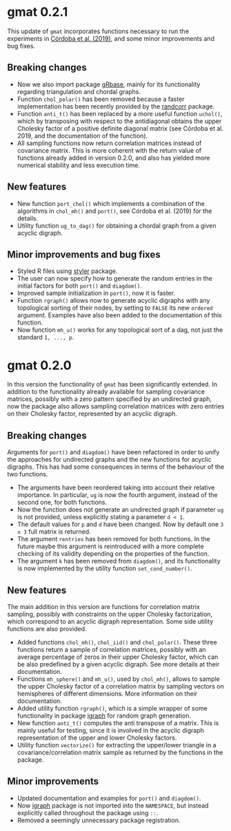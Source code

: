 # gmat 0.2.1

This update of `gmat` incorporates functions necessary to run the experiments in
[Córdoba et al. (2019)](https://arxiv.org/abs/1909.01062), and some minor
improvements and bug fixes.

## Breaking changes
* Now we also import package
  [gRbase](https://CRAN.R-project.org/package=gRbase), mainly for its
  functionality regarding triangulation and chordal graphs.
* Function `chol_polar()` has been removed because a faster implementation has
  been recently provided by the
  [randcorr](https://CRAN.R-project.org/package=randcorr) package.
* Function `anti_t()` has been replaced by a more useful function `uchol()`,
  which by transposing with respect to the antidiagonal obtains the upper
  Cholesky factor of a positive definite diagonal matrix (see Córdoba et al.
  2019, and the documentation of the function).
* All sampling functions now return correlation matrices instead of covariance
  matrix. This is more coherent with the return value of functions already added
  in version 0.2.0, and also has yielded more numerical stability and less
  execution time.

## New features
* New function `port_chol()` which implements a combination of the algorithms in
  `chol_mh()` and `port()`, see Córdoba et al. (2019) for the details.
* Utility function `ug_to_dag()` for obtaining a chordal graph from a given
  acyclic digraph.

## Minor improvements and bug fixes
* Styled R files using [styler](https://CRAN.R-project.org/package=styler)
  package.
* The user can now specify how to generate the random entries in the initial
  factors for both `port()` and `diagdom()`.
* Improved sample initialization in `port()`, now it is faster.
* Function `rgraph()` allows now to generate acyclic digraphs with any
  topological sorting of their nodes, by setting to `FALSE` its new `ordered`
  argument. Examples have also been added to the documentation of this function.
* Now function `mh_u()` works for any topological sort of a dag, not just the
  standard `1, ..., p`.

# gmat 0.2.0

In this version the functionality of `gmat` has been significantly extended.
In addition to the functionality already available for sampling covariance
matrices, possibly with a zero pattern specified by an undirected graph, now the
package also allows sampling correlation matrices with zero entries on their
Cholesky factor, represented by an acyclic digraph. 

## Breaking changes
Arguments for `port()` and `diagdom()` have been refactored in order to unify the
approaches for undirected graphs and the new functions for acyclic digraphs.
This has had some consequences in terms of the behaviour of the two functions.

* The arguments have been reordered taking into account their relative
  importance. In particular, `ug` is now the fourth argument, instead of the
  second one, for both functions.
* Now the function does not generate an undirected graph if parameter `ug` is
  not provided, unless explicitly stating a parameter `d < 1`.
* The default values for `p` and `d` have been changed. Now by default
  one `3 x 3` full matrix is returned.
* The argument `rentries` has been removed for both functions. In the future maybe this
  argument is reintroduced with a more complete checking of its validity
  depending on the properties of the function.
* The argument `k` has been removed from `diagdom()`, and its functionality is now
  implemented by the utility function `set_cond_number()`.

## New features
The main addition in this version are functions for correlation matrix sampling,
possibly with constraints on the upper Cholesky factorization, which correspond
to an acyclic digraph representation. Some side utility functions are also
provided.

* Added functions `chol_mh()`, `chol_iid()` and `chol_polar()`. These three
  functions return a sample of correlation matrices, possibly with an average
  percentage of zeros in their upper Cholesky factor, which can be also
  predefined by a given acyclic digraph. See more details at their
  documentation.
* Functions `mh_sphere()` and `mh_u()`, used by `chol_mh()`,
  allows to sample the upper Cholesky factor of a correlation
  matrix by sampling vectors on hemispheres of different
  dimensions. More information on their documentation.
* Added utility function `rgraph()`, which is a simple wrapper of some
  functionality in package [igraph](https://CRAN.R-project.org/package=igraph)
  for random graph generation.
* New function `anti_t()` computes the anti transpose of a matrix. This is
  mainly useful for testing, since it is involved in the acyclic digraph
  representation of the upper and lower Cholesky factors.
* Utility function `vectorize()` for extracting the upper/lower triangle in a
  covariance/correlation matrix sample as returned by the functions in the
  package.

## Minor improvements
* Updated documentation and examples for `port()` and `diagdom()`.
* Now [igraph](https://CRAN.R-project.org/package=igraph) package is not
  imported into the `NAMESPACE`, but instead explicitly called throughout the
  package using `::`.
* Removed a seemingly unnecessary package registration.

